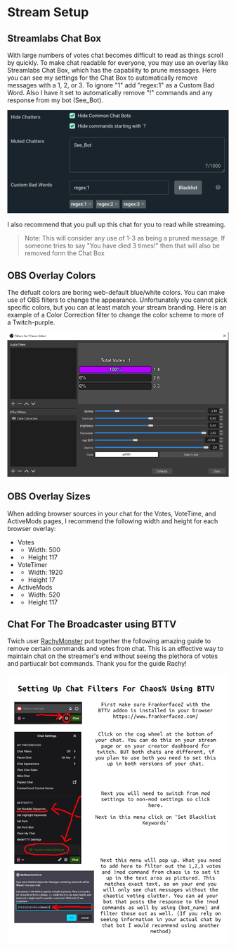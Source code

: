 # Stream Setup

## Streamlabs Chat Box

With large numbers of votes chat becomes difficult to read as things scroll by quickly.  To make chat readable for everyone, you may use an overlay like Streamlabs Chat Box, which has the capability to prune messages.  Here you can see my settings for the Chat Box to automatically remove messages with a 1, 2, or 3.  To ignore "1" add "regex:1" as a Custom Bad Word.  Also I have it set to automatically remove "!" commands and any response from my bot (See_Bot).

![Chat Box](https://github.com/blegas78/chaos/blob/main/docs/images/streamlabs.png?raw=true)

I also recommend that you pull up this chat for you to read while streaming.  

>Note: This will consider any use of 1-3 as being a pruned message.  If someone tries to say "You have died 3 times!" then that will also be removed form the Chat Box


## OBS Overlay Colors
The defualt colors are boring web-default blue/white colors.  You can make use of OBS filters to change the appearance.  Unfortunately you cannot pick specific colors, but you can at least match your stream branding.  Here is an example of a Color Correction filter to change the color scheme to more of a Twitch-purple.

![OBS Filter](https://github.com/blegas78/chaos/blob/main/docs/images/obs.png?raw=true)

## OBS Overlay Sizes
When adding browser sources in your chat for the Votes, VoteTime, and ActiveMods pages, I recommend the following width and height for each browser overlay:

- Votes 
 - - Width: 500
 - - Height 117
 - VoteTimer
  - - Width: 1920
  - - Height 17
  - ActiveMods
   - - Width: 520
   - - Height 117
   
## Chat For The Broadcaster using BTTV
Twich user [RachyMonster](https://www.twitch.tv/rachyonster) put together the following amazing guide to remove certain commands and votes from chat.  This is an effective way to maintain chat on the streamer's end without seeing the plethora of votes and partiucalr bot commands.  Thank you for the guide Rachy!

![BTTV Chat](https://github.com/blegas78/chaos/blob/main/docs/images/bttv.png?raw=true)

